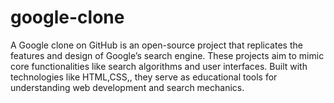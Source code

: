 # google-clone
A Google clone on GitHub is an open-source project that replicates the features and design of Google’s search engine. These projects aim to mimic core functionalities like search algorithms and user interfaces. Built with technologies like HTML,CSS,, they serve as educational tools for understanding web development and search mechanics.
